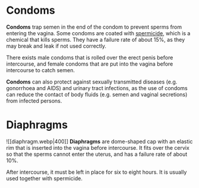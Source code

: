 # Condoms
**Condoms** trap semen in the end of the condom to prevent sperms from entering the vagina. Some condoms are coated with <u>spermicide</u>, which is a chemical that kills sperms. They have a failure rate of about 15%, as they may break and leak if not used correctly.

There exists <span class="hi-blue">male condoms</span> that is rolled over the erect penis before intercourse, and <span class="hi-blue">female condoms</span> that are put into the vagina before intercourse to catch semen.

**Condoms** can also protect against sexually transmitted diseases (e.g. gonorrhoea and AIDS) and urinary tract infections, as the use of condoms can reduce the contact of body fluids (e.g. semen and vaginal secretions) from infected persons.

# Diaphragms
![[diaphragm.webp|400]]
**Diaphragms** are dome-shaped cap with an elastic rim that is inserted into the vagina before intercourse. It fits over the cervix so that the sperms cannot enter the uterus, and has a failure rate of about 10%.

After intercourse, it must be left in place for six to eight hours. It is usually used together with spermicide.
